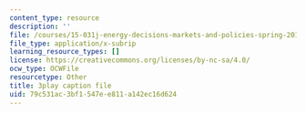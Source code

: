 ```yaml
---
content_type: resource
description: ''
file: /courses/15-031j-energy-decisions-markets-and-policies-spring-2012/79c531ac3bf1547ee811a142ec16d624_NmVdm5kqDvM.srt
file_type: application/x-subrip
learning_resource_types: []
license: https://creativecommons.org/licenses/by-nc-sa/4.0/
ocw_type: OCWFile
resourcetype: Other
title: 3play caption file
uid: 79c531ac-3bf1-547e-e811-a142ec16d624
---
```

